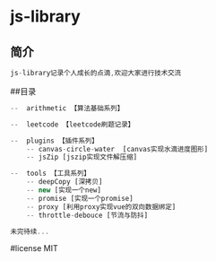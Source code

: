 # js-library
## 简介

```javascript
js-library记录个人成长的点滴,欢迎大家进行技术交流
```

##目录

```javascript
--  arithmetic 【算法基础系列】

--  leetcode 【leetcode刷题记录】

--  plugins 【插件系列】
	-- canvas-circle-water  [canvas实现水滴进度图形]
	-- jsZip [jszip实现文件解压缩]

--  tools 【工具系列】
	-- deepCopy [深拷贝]
	-- new [实现一个new]
	-- promise [实现一个promise]
	-- proxy [利用proxy实现vue的双向数据绑定]
	-- throttle-debouce [节流与防抖]

未完待续...
```


#license
MIT